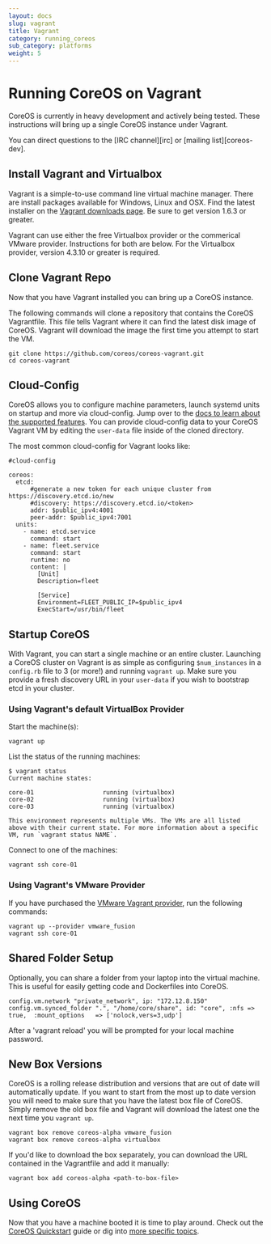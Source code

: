 ```yaml
---
layout: docs
slug: vagrant
title: Vagrant
category: running_coreos
sub_category: platforms
weight: 5
---
```


# Running CoreOS on Vagrant

CoreOS is currently in heavy development and actively being tested. These instructions will bring up a single CoreOS instance under Vagrant.

You can direct questions to the [IRC channel][irc] or [mailing list][coreos-dev].

## Install Vagrant and Virtualbox

Vagrant is a simple-to-use command line virtual machine manager. There are
install packages available for Windows, Linux and OSX. Find the latest
installer on the [Vagrant downloads page][vagrant]. Be sure to get
version 1.6.3 or greater.

[vagrant]: http://www.vagrantup.com/downloads.html

Vagrant can use either the free Virtualbox provider or the commerical VMware provider. Instructions for both are below. For the Virtualbox provider, version 4.3.10 or greater is required.

## Clone Vagrant Repo

Now that you have Vagrant installed you can bring up a CoreOS instance.

The following commands will clone a repository that contains the CoreOS Vagrantfile. This file tells
Vagrant where it can find the latest disk image of CoreOS. Vagrant will download the image the first time you attempt to start the VM.

```
git clone https://github.com/coreos/coreos-vagrant.git
cd coreos-vagrant
```

## Cloud-Config

CoreOS allows you to configure machine parameters, launch systemd units on startup and more via cloud-config. Jump over to the [docs to learn about the supported features][cloud-config-docs]. You can provide cloud-config data to your CoreOS Vagrant VM by editing the `user-data` file inside of the cloned directory.

The most common cloud-config for Vagrant looks like:

```
#cloud-config

coreos:
  etcd:
      #generate a new token for each unique cluster from https://discovery.etcd.io/new
      #discovery: https://discovery.etcd.io/<token>
      addr: $public_ipv4:4001
      peer-addr: $public_ipv4:7001
  units:
    - name: etcd.service
      command: start
    - name: fleet.service
      command: start
      runtime: no
      content: |
        [Unit]
        Description=fleet

        [Service]
        Environment=FLEET_PUBLIC_IP=$public_ipv4
        ExecStart=/usr/bin/fleet

```

[cloud-config-docs]: {{site.url}}/docs/cluster-management/setup/cloudinit-cloud-config

## Startup CoreOS

With Vagrant, you can start a single machine or an entire cluster. Launching a CoreOS cluster on Vagrant is as simple as configuring `$num_instances` in a `config.rb` file to 3 (or more!) and running `vagrant up`.
Make sure you provide a fresh discovery URL in your `user-data` if you wish to bootstrap etcd in your cluster.

### Using Vagrant's default VirtualBox Provider

Start the machine(s):

```
vagrant up
```

List the status of the running machines:

```
$ vagrant status
Current machine states:

core-01                   running (virtualbox)
core-02                   running (virtualbox)
core-03                   running (virtualbox)

This environment represents multiple VMs. The VMs are all listed
above with their current state. For more information about a specific
VM, run `vagrant status NAME`.
```

Connect to one of the machines:

```
vagrant ssh core-01
```

### Using Vagrant's VMware Provider

If you have purchased the [VMware Vagrant provider](http://www.vagrantup.com/vmware), run the following commands:

```
vagrant up --provider vmware_fusion
vagrant ssh core-01
```

## Shared Folder Setup

Optionally, you can share a folder from your laptop into the virtual machine. This is useful for easily getting code and Dockerfiles into CoreOS.

```
config.vm.network "private_network", ip: "172.12.8.150"
config.vm.synced_folder ".", "/home/core/share", id: "core", :nfs => true,  :mount_options   => ['nolock,vers=3,udp']
```

After a 'vagrant reload' you will be prompted for your local machine password.

## New Box Versions

CoreOS is a rolling release distribution and versions that are out of date will automatically update.
If you want to start from the most up to date version you will need to make sure that you have the latest box file of CoreOS.
Simply remove the old box file and Vagrant will download the latest one the next time you `vagrant up`.

```
vagrant box remove coreos-alpha vmware_fusion
vagrant box remove coreos-alpha virtualbox
```

If you'd like to download the box separately, you can download the URL contained in the Vagrantfile and add it manually:

```
vagrant box add coreos-alpha <path-to-box-file>
```

## Using CoreOS

Now that you have a machine booted it is time to play around.
Check out the [CoreOS Quickstart]({{site.url}}/docs/quickstart) guide or dig into [more specific topics]({{site.url}}/docs).

